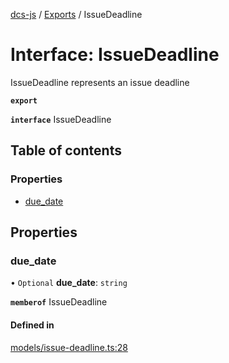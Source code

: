 [dcs-js](../README.md) / [Exports](../modules.md) / IssueDeadline

# Interface: IssueDeadline

IssueDeadline represents an issue deadline

**`export`**

**`interface`** IssueDeadline

## Table of contents

### Properties

- [due\_date](IssueDeadline.md#due_date)

## Properties

### <a id="due_date" name="due_date"></a> due\_date

• `Optional` **due\_date**: `string`

**`memberof`** IssueDeadline

#### Defined in

[models/issue-deadline.ts:28](https://github.com/unfoldingWord/dcs-js/blob/b29eb7a/models/issue-deadline.ts#L28)
